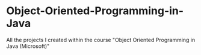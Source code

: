 # Object-Oriented-Programming-in-Java
All the projects I created within the course "Object Oriented Programming in Java (Microsoft)"
